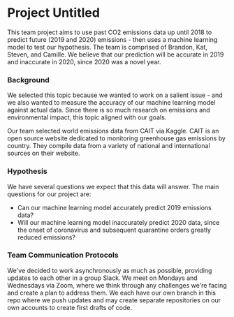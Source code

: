# Project Untitled
This team project aims to use past CO2 emissions data up until 2018 to predict future (2019 and 2020) emissions - then uses a machine learning model to test our hypothesis. The team is comprised of Brandon, Kat, Steven, and Camille. We believe that our prediction will be accurate in 2019 and inaccurate in 2020, since 2020 was a novel year. 

### Background ###

We selected this topic because we wanted to work on a salient issue - and we also wanted to measure the accuracy of our machine learning model against actual data. Since there is so much research on emissions and environmental impact, this topic aligned with our goals. 

Our team selected world emissions data from CAIT via Kaggle. CAIT is an open source website dedicated to monitoring greenhouse gas emissions by country. They compile data from a variety of national and international sources on their website. 

### Hypothesis ###
We have several questions we expect that this data will answer. The main questions for our project are:
* Can our machine learning model accurately predict 2019 emissions data?
* Will our machine learning model inaccurately predict 2020 data, since the onset of coronavirus and subsequent quarantine orders greatly reduced emissions?



### Team Communication Protocols ###
We've decided to work asynchronously as much as possible, providing updates to each other in a group Slack. We meet on Mondays and Wednesdays via Zoom, where we think through any challenges we're facing and create a plan to address them. We each have our own branch in this repo where we push updates and may create separate repositories on our own accounts to create first drafts of code.

